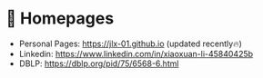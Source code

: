 # 📎 Homepages
- Personal Pages: https://jlx-01.github.io (updated recently🔥)
- Linkedin: https://www.linkedin.com/in/xiaoxuan-li-45840425b
- DBLP: https://dblp.org/pid/75/6568-6.html
